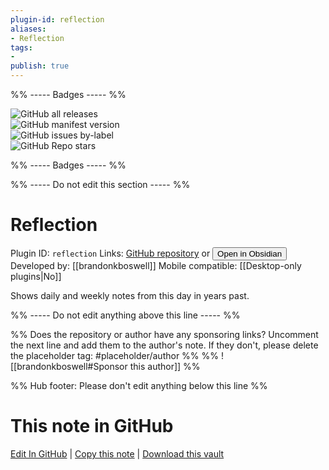 ```yaml
---
plugin-id: reflection
aliases:
- Reflection
tags: 
- 
publish: true
---
```


%% ----- Badges ----- %%

![GitHub all releases](https://img.shields.io/github/downloads/brandonkboswell/reflection/total?color=573E7A&logo=github&style=for-the-badge)   
![GitHub manifest version](https://img.shields.io/github/manifest-json/v/brandonkboswell/reflection?color=573E7A&logo=github&style=for-the-badge)   
![GitHub issues by-label](https://img.shields.io/github/issues/brandonkboswell/reflection/help%20wanted?color=573E7A&logo=github&style=for-the-badge)   
![GitHub Repo stars](https://img.shields.io/github/stars/brandonkboswell/reflection?color=573E7A&logo=github&style=for-the-badge)

%% ----- Badges ----- %%

%% ----- Do not edit this section ----- %%

# Reflection

Plugin ID: `reflection`
Links: [GitHub repository](https://github.com/brandonkboswell/reflection) or [<button id=HH>Open in Obsidian</button>](obsidian://show-plugin?id=reflection)
Developed by: [[brandonkboswell]]
Mobile compatible: [[Desktop-only plugins|No]]

Shows daily and weekly notes from this day in years past.

%% ----- Do not edit anything above this line ----- %% 

%% Does the repository or author have any sponsoring links? Uncomment the next line and add them to the author's note. If they don't, please delete the placeholder tag: #placeholder/author %%
%% ![[brandonkboswell#Sponsor this author]] %%

%% Hub footer: Please don't edit anything below this line %%

# This note in GitHub

<span class="git-footer">[Edit In GitHub](https://github.dev/obsidian-community/obsidian-hub/blob/main/02%20-%20Community%20Expansions/02.05%20All%20Community%20Expansions/Plugins/reflection.md "git-hub-edit-note") | [Copy this note](https://raw.githubusercontent.com/obsidian-community/obsidian-hub/main/02%20-%20Community%20Expansions/02.05%20All%20Community%20Expansions/Plugins/reflection.md "git-hub-copy-note") | [Download this vault](https://github.com/obsidian-community/obsidian-hub/archive/refs/heads/main.zip "git-hub-download-vault") </span>
